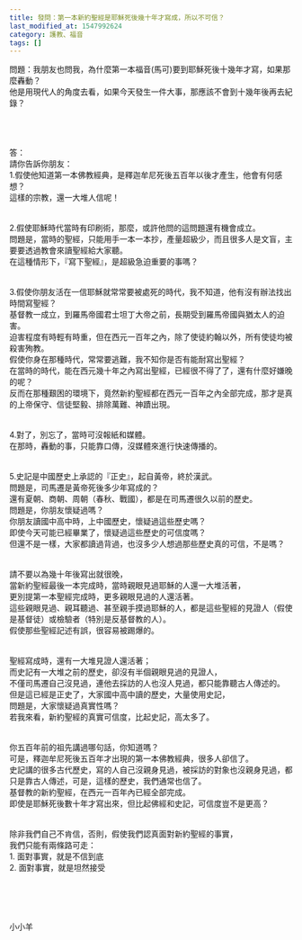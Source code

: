 ```yaml
---
title: 發問：第一本新約聖經是耶穌死後幾十年才寫成，所以不可信？
last_modified_at: 1547992624
category: 護教、福音
tags: []
---
```


<p>問題：我朋友也問我，為什麼第一本福音(馬可)要到耶穌死後十幾年才寫，如果那麼轟動？<br/>他是用現代人的角度去看，如果今天發生一件大事，那應該不會到十幾年後再去紀錄？<br/><!--more--><br/><br/><br/><br/>答：<br/>請你告訴你朋友：<br/>1.假使他知道第一本佛教經典，是釋迦牟尼死後五百年以後才產生，他會有何感想？<br/>這樣的宗教，還一大堆人信呢！<br/><br/><br/>2.假使耶穌時代當時有印刷術，那麼，或許他問的這問題還有機會成立。<br/>問題是，當時的聖經，只能用手一本一本抄，產量超級少，而且很多人是文盲，主要要透過教會來讀聖經給大家聽。<br/>在這種情形下，『寫下聖經』，是超級急迫重要的事嗎？<br/><br/><br/>3.假使你朋友活在一信耶穌就常常要被處死的時代，我不知道，他有沒有辦法找出時間寫聖經？<br/>基督教一成立，到羅馬帝國君士坦丁大帝之前，長期受到羅馬帝國與猶太人的迫害。<br/>迫害程度有時輕有時重，但在西元一百年之內，除了使徒約翰以外，所有使徒均被殺害殉教。<br/>假使你身在那種時代，常常要逃難，我不知你是否有能耐寫出聖經？<br/>在當時的時代，能在西元幾十年之內寫出聖經，已經很不得了了，還有什麼好嫌晚的呢？<br/>反而在那種艱困的環境下，竟然新約聖經都在西元一百年之內全部完成，那才是真的上帝保守、信徒堅毅、排除萬難、神蹟出現。<br/><br/><br/>4.對了，別忘了，當時可沒報紙和媒體。<br/>在那時，轟動的事，只能靠口傳，沒媒體來進行快速傳播的。<br/><br/><br/>5.史記是中國歷史上承認的『正史』，起自黃帝，終於漢武。<br/>問題是，司馬遷是黃帝死後多少年寫成的？<br/>還有夏朝、商朝、周朝（春秋、戰國），都是在司馬遷很久以前的歷史。<br/>問題是，你朋友懷疑過嗎？<br/>你朋友讀國中高中時，上中國歷史，懷疑過這些歷史嗎？<br/>即使今天可能已經畢業了，懷疑過這些歷史的可信度嗎？<br/>但還不是一樣，大家都讀過背過，也沒多少人想過那些歷史真的可信，不是嗎？<br/><br/><br/>請不要以為幾十年後寫出就很晚， <br/>當新約聖經最後一本完成時，當時親眼見過耶穌的人還一大堆活著，<br/>更別提第一本聖經完成時，更多親眼見過的人還活著。<br/>這些親眼見過、親耳聽過、甚至親手摸過耶穌的人，都是這些聖經的見證人（假使是基督徒）或檢驗者（特別是反基督教的人）。<br/>假使那些聖經記述有誤，很容易被踢爆的。<br/><br/><br/>聖經寫成時，還有一大堆見證人還活著；<br/>而史記有一大堆之前的歷史，卻沒有半個親眼見過的見證人，<br/>不僅司馬遷自己沒見過，連他去採訪的人也沒人見過，都只能靠聽古人傳述的。<br/>但是這已經是正史了，大家國中高中讀的歷史，大量使用史記，<br/>問題是，大家懷疑過真實性嗎？<br/>若我來看，新約聖經的真實可信度，比起史記，高太多了。<br/><br/><br/>你五百年前的祖先講過哪句話，你知道嗎？<br/>可是，釋迦牟尼死後五百年才出現的第一本佛教經典，很多人卻信了。<br/>史記講的很多古代歷史，寫的人自己沒親身見過，被採訪的對象也沒親身見過，都只是靠古人傳述，可是，這樣的歷史，我們通常也信了。<br/>基督教的新約聖經，在西元一百年內已經全部完成。<br/>即使是耶穌死後數十年才寫出來，但比起佛經和史記，可信度豈不是更高？<br/><br/><br/>除非我們自己不肯信，否則，假使我們認真面對新約聖經的事實，<br/>我們只能有兩條路可走：<br/>1.	面對事實，就是不信到底<br/>2.	面對事實，就是坦然接受<br/><br/><br/><br/><br/><br/>小小羊<br/>
</p>